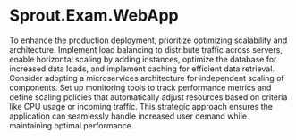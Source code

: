 # Sprout.Exam.WebApp

To enhance the production deployment, prioritize optimizing scalability and architecture. Implement load balancing to distribute traffic across servers, enable horizontal scaling by adding instances, optimize the database for increased data loads, and implement caching for efficient data retrieval. Consider adopting a microservices architecture for independent scaling of components. Set up monitoring tools to track performance metrics and define scaling policies that automatically adjust resources based on criteria like CPU usage or incoming traffic. This strategic approach ensures the application can seamlessly handle increased user demand while maintaining optimal performance.
